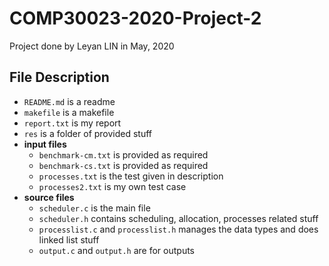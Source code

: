 # COMP30023-2020-Project-2
Project done by Leyan LIN in May, 2020

## File Description
- `README.md` is a readme
- `makefile` is a makefile
- `report.txt` is my report
- `res` is a folder of provided stuff
- **input files**
  - `benchmark-cm.txt` is provided as required
  - `benchmark-cs.txt` is provided as required
  - `processes.txt` is the test given in description
  - `processes2.txt` is my own test case
- **source files**
  - `scheduler.c` is the main file
  - `scheduler.h` contains scheduling, allocation, processes related stuff
  - `processlist.c` and `processlist.h` manages the data types and does linked list stuff
  - `output.c` and `output.h` are for outputs